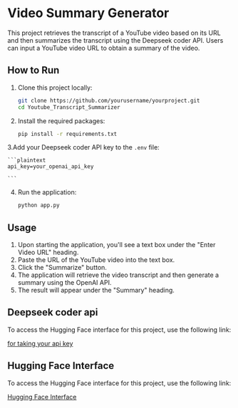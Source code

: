 # Video Summary Generator

This project retrieves the transcript of a YouTube video based on its URL and then summarizes the transcript using the Deepseek coder API. Users can input a YouTube video URL to obtain a summary of the video.

## How to Run

1. Clone this project locally:

    ```bash
    git clone https://github.com/yourusername/yourproject.git
    cd Youtube_Transcript_Summarizer
    ```

2. Install the required packages:

    ```bash
    pip install -r requirements.txt
    ```

3.Add your Deepseek coder API key to the `.env` file:
    
    ```plaintext
    api_key=your_openai_api_key 

    ```

4. Run the application:

    ```bash
    python app.py
    ```


## Usage

1. Upon starting the application, you'll see a text box under the "Enter Video URL" heading.
2. Paste the URL of the YouTube video into the text box.
3. Click the "Summarize" button.
4. The application will retrieve the video transcript and then generate a summary using the OpenAI API.
5. The result will appear under the "Summary" heading.

## Deepseek coder api

To access the Hugging Face interface for this project, use the following link:

[for taking your api key](https://platform.deepseek.com/api_keys)


## Hugging Face Interface

To access the Hugging Face interface for this project, use the following link:

[Hugging Face Interface](https://huggingface.co/spaces/KAHRAMAN42/youtube_transcript)



